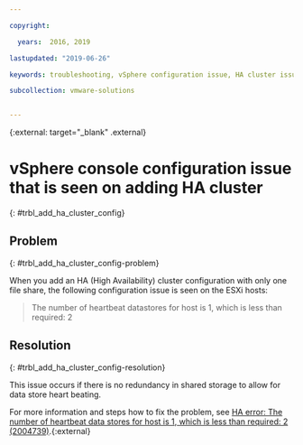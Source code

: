 ```yaml
---

copyright:

  years:  2016, 2019

lastupdated: "2019-06-26"

keywords: troubleshooting, vSphere configuration issue, HA cluster issue

subcollection: vmware-solutions


---
```


{:external: target="_blank" .external}

# vSphere console configuration issue that is seen on adding HA cluster
{: #trbl_add_ha_cluster_config}

## Problem
{: #trbl_add_ha_cluster_config-problem}

When you add an HA (High Availability) cluster configuration with only one file share, the following configuration issue is seen on the ESXi hosts:

> The number of heartbeat datastores for host is 1, which is less than required: 2

## Resolution
{: #trbl_add_ha_cluster_config-resolution}

This issue occurs if there is no redundancy in shared storage to allow for data store heart beating.

For more information and steps how to fix the problem, see [HA error: The number of heartbeat data stores for host is 1, which is less than required: 2 (2004739)](https://kb.vmware.com/s/article/2004739).{:external}
